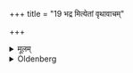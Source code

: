 +++
title = "19 भद्र मित्येतां वृथावाचम्"

+++

<details><summary>मूलम्</summary>

भद्र मित्येतां वृथावाचं परिहरेत् १९
</details>

<details><summary>Oldenberg</summary>

19. He should avoid using the word bhadra ('blessed') without a reason.
</details>
